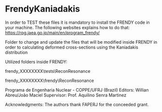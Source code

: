 # FrendyKaniadakis


In order to TEST these files it is mandatory to install the FRENDY code in your machine. The following websites explains how to do that:
https://rpg.jaea.go.jp/main/en/program_frendy/

Folder to change and update the files that will be modified inside FRENDY
in order to calculating deformed cross-sections using the Kaniadakis distribution

Utilized folders inside FRENDY:

frendy_XXXXXXXX\tests\ReconResonance

frendy_XXXXXXXX\frendy\ReconResonance

Programa de Engenharia Nuclear - COPPE/UFRJ (Brazil)
Editors: Willian Abreu/João Maciel
Supervisor: Prof. Aquilino Senra Martinez

Acknowledgments: The authors thank FAPERJ for the conceeded grant. 
